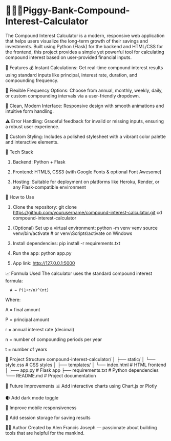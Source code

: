 # 🐖💼🤵Piggy-Bank-Compound-Interest-Calculator
The Compound Interest Calculator is a modern, responsive web application that helps users visualize the long-term growth of their savings and investments. Built using Python (Flask) for the backend and HTML/CSS for the frontend, this project provides a simple yet powerful tool for calculating compound interest based on user-provided financial inputs.

🚀 Features
💰 Instant Calculations: Get real-time compound interest results using standard inputs like principal, interest rate, duration, and compounding frequency.

📅 Flexible Frequency Options: Choose from annual, monthly, weekly, daily, or custom compounding intervals via a user-friendly dropdown.

🧮 Clean, Modern Interface: Responsive design with smooth animations and intuitive form handling.

⚠️ Error Handling: Graceful feedback for invalid or missing inputs, ensuring a robust user experience.

🎨 Custom Styling: Includes a polished stylesheet with a vibrant color palette and interactive elements.

🔧 Tech Stack
1. Backend: Python + Flask

2. Frontend: HTML5, CSS3 (with Google Fonts & optional Font Awesome)

3. Hosting: Suitable for deployment on platforms like Heroku, Render, or any Flask-compatible environment

📝 How to Use
1. Clone the repository:
    git clone https://github.com/yourusername/compound-interest-calculator.git
    cd compound-interest-calculator

2. (Optional) Set up a virtual environment:
   python -m venv venv
   source venv/bin/activate  # or venv\Scripts\activate on Windows

3. Install dependencies:
   pip install -r requirements.txt

4. Run the app:
   python app.py

5. App link:
   http://127.0.0.1:5000

📈 Formula Used
The calculator uses the standard compound interest formula:

      A = P(1+r/n)^(nt)
 
Where:

A = final amount

P = principal amount

r = annual interest rate (decimal)

n = number of compounding periods per year

t = number of years

📂 Project Structure
compound-interest-calculator/
│
├── static/
│   └── style.css        # CSS styles
│
├── templates/
│   └── index.html       # HTML frontend
│
├── app.py               # Flask app
├── requirements.txt     # Python dependencies
└── README.md            # Project documentation

🌟 Future Improvements
📊 Add interactive charts using Chart.js or Plotly

🌒 Add dark mode toggle

📱 Improve mobile responsiveness

🔐 Add session storage for saving results

🧑‍💻 Author
Created by Alen Francis Joseph — passionate about building tools that are helpful for the mankind.


   
